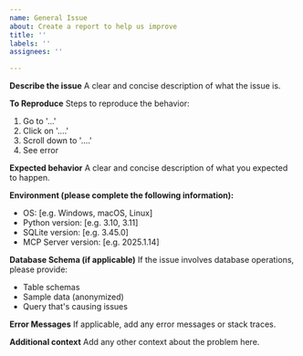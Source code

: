 ```yaml
---
name: General Issue
about: Create a report to help us improve
title: ''
labels: ''
assignees: ''

---
```


**Describe the issue**
A clear and concise description of what the issue is.

**To Reproduce**
Steps to reproduce the behavior:
1. Go to '...'
2. Click on '....'
3. Scroll down to '....'
4. See error

**Expected behavior**
A clear and concise description of what you expected to happen.

**Environment (please complete the following information):**
 - OS: [e.g. Windows, macOS, Linux]
 - Python version: [e.g. 3.10, 3.11]
 - SQLite version: [e.g. 3.45.0]
 - MCP Server version: [e.g. 2025.1.14]

**Database Schema (if applicable)**
If the issue involves database operations, please provide:
- Table schemas
- Sample data (anonymized)
- Query that's causing issues

**Error Messages**
If applicable, add any error messages or stack traces.

**Additional context**
Add any other context about the problem here.
